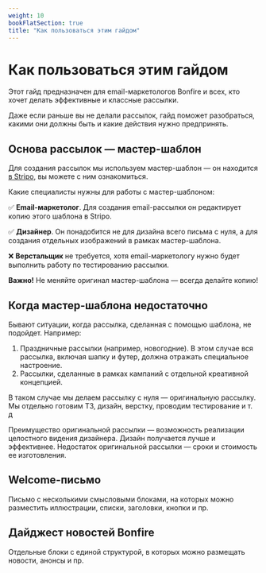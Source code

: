 ```yaml
---
weight: 10
bookFlatSection: true
title: "Как пользоваться этим гайдом"
---
```

# Как пользоваться этим гайдом

Этот гайд предназначен для email-маркетологов Bonfire и всех, кто хочет делать эффективные и классные рассылки.

Даже если раньше вы не делали рассылок, гайд поможет разобраться, какими они должны быть и какие действия нужно предпринять.



## Основа рассылок — мастер-шаблон

Для создания рассылок мы используем мастер-шаблон — он находится [в Stripo](https://my.stripo.email/cabinet/#/template-editor/?emailId=4474142&projectId=3722&type=EMAIL&templateProjectId=470969), вы можете с ним ознакомиться.

Какие специалисты нужны для работы с мастер-шаблоном:

✅ **Email-маркетолог**. Для создания email-рассылки он редактирует копию этого шаблона в Stripo.

✅ **Дизайнер**. Он понадобится не для дизайна всего письма с нуля, а для создания отдельных изображений в рамках мастер-шаблона.

❌ **Верстальщик** не требуется, хотя email-маркетологу нужно будет выполнить работу по тестированию рассылки.

**Важно!** Не меняйте оригинал мастер-шаблона — всегда делайте копию!

## Когда мастер-шаблона недостаточно

Бывают ситуации, когда рассылка, сделанная с помощью шаблона, не подойдет. Например:

1. Праздничные рассылки (например, новогодние). В этом случае вся рассылка, включая шапку и футер, должна отражать специальное настроение.
2. Рассылки, сделанные в рамках кампаний с отдельной креативной концепцией.

В таком случае мы делаем рассылку с нуля — оригинальную рассылку. Мы отдельно готовим ТЗ, дизайн, верстку, проводим тестирование и т. д

Преимущество оригинальной рассылки — возможность реализации целостного видения дизайнера. Дизайн получается лучше и эффективнее. Недостаток оригинальной рассылки — сроки и стоимость ее изготовления.


## Welcome-письмо

Письмо с несколькими смысловыми блоками, на которых можно разместить иллюстрации, списки, заголовки, кнопки и пр.

## Дайджест новостей Bonfire

Отдельные блоки с единой структурой, в которых можно размещать новости, анонсы и пр.




